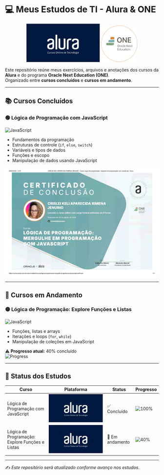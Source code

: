 # 💻 Meus Estudos de TI - Alura & ONE

<p align="center">
  <img src="logos/alura.webp" alt="Logo da Alura" width="240"/>
  <img src="logos/one.png" alt="Logo do ONE" width="120"/>
</p>

Este repositório reúne meus exercícios, arquivos e anotações dos cursos da **Alura** e do programa **Oracle Next Education (ONE)**.  
Organizado entre **cursos concluídos** e **cursos em andamento**.

---

## 📚 Cursos Concluídos

### 🟢 Lógica de Programação com JavaScript  
![JavaScript](https://img.shields.io/badge/JavaScript-F7DF1E?logo=javascript&logoColor=black)  

- Fundamentos da programação  
- Estruturas de controle (`if`, `else`, `switch`)  
- Variáveis e tipos de dados  
- Funções e escopo  
- Manipulação de dados usando JavaScript  

<img src="certificados/Lógica de programação JavaScript.jpg"/>

---

## 🔄 Cursos em Andamento

### 🟡 Lógica de Programação: Explore Funções e Listas  
![JavaScript](https://img.shields.io/badge/JavaScript-F7DF1E?logo=javascript&logoColor=black)  

- Funções, listas e arrays  
- Iterações e loops (`for`, `while`)  
- Manipulação de coleções em JavaScript  

⚠️ **Progresso atual:** 40% concluído  
![Progress](https://img.shields.io/badge/Progresso-40%25-yellow)  

---

## 🚀 Status dos Estudos

| Curso | Plataforma | Status | Progresso |
|-------|------------|--------|-----------|
| Lógica de Programação com JavaScript | ![Alura](logos/alura.webp) | ✅ Concluído | ![100%](https://img.shields.io/badge/100%25-brightgreen) |
| Lógica de Programação: Explore Funções e Listas | ![Alura](logos/alura.webp) | 🔄 Em andamento | ![40%](https://img.shields.io/badge/40%25-yellow) |

---

✍️ *Este repositório será atualizado conforme avanço nos estudos.*
